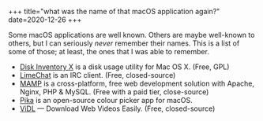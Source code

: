 +++
title="what was the name of that macOS application again?"
date=2020-12-26
+++

Some macOS applications are well known.  Others are maybe well-known to others, but I can seriously _never_ remember their names.  This is a list of some of those; at least, the ones that I was able to remember.

* [Disk Inventory X](http://www.derlien.com/) is a disk usage utility for Mac OS X. (Free, GPL)
* [LimeChat](http://limechat.net/mac/) is an IRC client. (Free, closed-source)
* [MAMP](https://www.mamp.info/en/mamp/mac/) is a cross-platform, free web development solution with Apache, Nginx, PHP & MySQL.  (Free with a paid tier, close-source)
* [Pika](https://superhighfives.com/pika) is an open-source colour picker app for macOS.
* [ViDL](https://omz-software.com/vidl/) — Download Web Videos Easily. (Free, closed-source)
